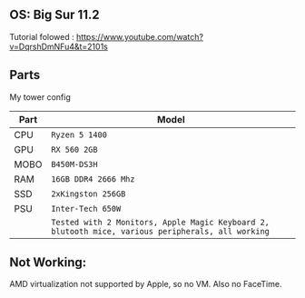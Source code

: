 ## OS: Big Sur 11.2

Tutorial folowed : https://www.youtube.com/watch?v=DqrshDmNFu4&t=2101s

## Parts

My tower config

|Part                         |Model                         |
|-------------------------------|-----------------------------|
|CPU            |`Ryzen 5 1400`          |
|GPU            |`RX 560 2GB`          |
|MOBO            |`B450M-DS3H`           |
|RAM| `16GB DDR4 2666 Mhz`|
|SSD| `2xKingston 256GB`|
|PSU| `Inter-Tech 650W`|
||`Tested with 2 Monitors, Apple Magic Keyboard 2, blutooth mice, various peripherals, all working`|

## Not Working:
AMD virtualization not supported by Apple, so no VM. Also no FaceTime.
